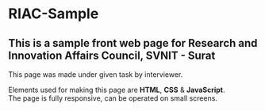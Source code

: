 # RIAC-Sample

## This is a sample front web page for Research and Innovation Affairs Council, SVNIT - Surat

This page was made under given task by interviewer.<br>

Elements used for making this page are **HTML**, **CSS** & **JavaScript**.<br>
The page is fully responsive, can be operated on small screens.
